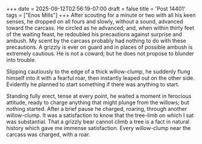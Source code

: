 +++
date = 2025-09-12T02:56:19-07:00
draft = false
title = 'Post 14401'
tags = ["Enos Mills"]
+++
After scouting for a minute or two with all his keen senses, he dropped on all fours and slowly, without a sound, advanced toward the carcass. He circled as he advanced; and, when within thirty feet of the waiting feast, he redoubled his precautions against surprise and ambush. My scent by the carcass probably had nothing to do with these precautions. A grizzly is ever on guard and in places of possible ambush is extremely cautious. He is not a coward; but he does not propose to blunder into trouble.

Slipping cautiously to the edge of a thick willow-clump, he suddenly flung himself into it with a fearful roar, then instantly leaped out on the other side. Evidently he planned to start something if there was anything to start.

Standing fully erect, tense at every point, he waited a moment in ferocious attitude, ready to charge anything that might plunge from the willows; but nothing started. After a brief pause he charged, roaring, through another willow-clump. It was a satisfaction to know that the tree-limb on which I sat was substantial. That a grizzly bear cannot climb a tree is a fact in natural history which gave me immense satisfaction. Every willow-clump near the carcass was charged, with a roar.
